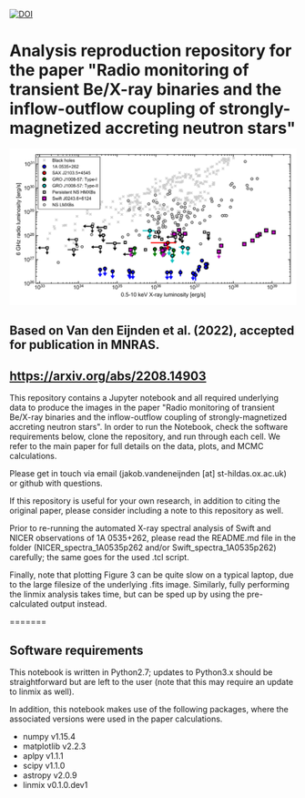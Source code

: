 [![DOI](https://zenodo.org/badge/531116864.svg)](https://zenodo.org/doi/10.5281/zenodo.10037762)

# Analysis reproduction repository for the paper "Radio monitoring of transient Be/X-ray binaries and the inflow-outflow coupling of strongly-magnetized accreting neutron stars"

![Lx Lr plane of transient Be/X-ray binaries](Figure6_7/Figure6.png?raw=true "Lx Lr plane of transient Be/X-ray binaries")

## Based on Van den Eijnden et al. (2022), accepted for publication in MNRAS.
## https://arxiv.org/abs/2208.14903

This repository contains a Jupyter notebook and all required underlying data to produce the images in the paper "Radio monitoring of transient Be/X-ray binaries and the inflow-outflow coupling of strongly-magnetized accreting neutron stars". In order to run the Notebook, check the software requirements below, clone the repository, and run through each cell. We refer to the main paper for full details on the data, plots, and MCMC calculations.

Please get in touch via email (jakob.vandeneijnden [at] st-hildas.ox.ac.uk) or github with questions. 

If this repository is useful for your own research, in addition to citing the original paper, please consider including a note to this repository as well.

Prior to re-running the automated X-ray spectral analysis of Swift and NICER observations of 1A 0535+262, please read the README.md file in the folder (NICER_spectra_1A0535p262 and/or Swift_spectra_1A0535p262) carefully; the same goes for the used .tcl script.

Finally, note that plotting Figure 3 can be quite slow on a typical laptop, due to the large filesize of the underlying .fits image. Similarly, fully performing the linmix analysis takes time, but can be sped up by using the pre-calculated output instead.

=======
## Software requirements

This notebook is written in Python2.7; updates to Python3.x should be straightforward but are left to the user (note that this may require an update to linmix as well).

In addition, this notebook makes use of the following packages, where the associated versions were used in the paper calculations. 

- numpy v1.15.4
- matplotlib v2.2.3
- aplpy v1.1.1
- scipy v1.1.0
- astropy v2.0.9
- linmix v0.1.0.dev1
